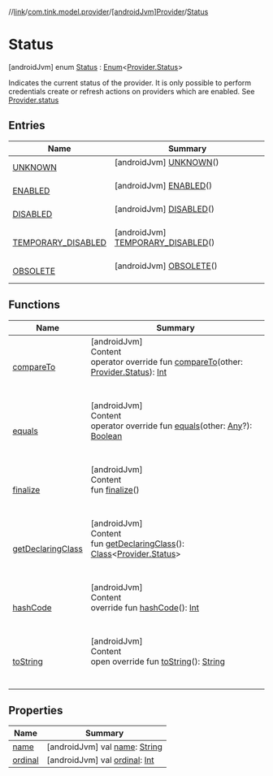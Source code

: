 //[link](../../../index.md)/[com.tink.model.provider](../../index.md)/[[androidJvm]Provider](../index.md)/[Status](index.md)



# Status  
 [androidJvm] enum [Status](index.md) : [Enum](https://kotlinlang.org/api/latest/jvm/stdlib/kotlin/-enum/index.html)<[Provider.Status](index.md)> 

Indicates the current status of the provider. It is only possible to perform credentials create or refresh actions on providers which are enabled. See [Provider.status](../status.md)

   


## Entries  
  
|  Name|  Summary| 
|---|---|
| <a name="com.tink.model.provider/Provider.Status.UNKNOWN///PointingToDeclaration/"></a>[UNKNOWN](-u-n-k-n-o-w-n/index.md)| <a name="com.tink.model.provider/Provider.Status.UNKNOWN///PointingToDeclaration/"></a> [androidJvm] [UNKNOWN](-u-n-k-n-o-w-n/index.md)()  <br>   <br>
| <a name="com.tink.model.provider/Provider.Status.ENABLED///PointingToDeclaration/"></a>[ENABLED](-e-n-a-b-l-e-d/index.md)| <a name="com.tink.model.provider/Provider.Status.ENABLED///PointingToDeclaration/"></a> [androidJvm] [ENABLED](-e-n-a-b-l-e-d/index.md)()  <br>   <br>
| <a name="com.tink.model.provider/Provider.Status.DISABLED///PointingToDeclaration/"></a>[DISABLED](-d-i-s-a-b-l-e-d/index.md)| <a name="com.tink.model.provider/Provider.Status.DISABLED///PointingToDeclaration/"></a> [androidJvm] [DISABLED](-d-i-s-a-b-l-e-d/index.md)()  <br>   <br>
| <a name="com.tink.model.provider/Provider.Status.TEMPORARY_DISABLED///PointingToDeclaration/"></a>[TEMPORARY_DISABLED](-t-e-m-p-o-r-a-r-y_-d-i-s-a-b-l-e-d/index.md)| <a name="com.tink.model.provider/Provider.Status.TEMPORARY_DISABLED///PointingToDeclaration/"></a> [androidJvm] [TEMPORARY_DISABLED](-t-e-m-p-o-r-a-r-y_-d-i-s-a-b-l-e-d/index.md)()  <br>   <br>
| <a name="com.tink.model.provider/Provider.Status.OBSOLETE///PointingToDeclaration/"></a>[OBSOLETE](-o-b-s-o-l-e-t-e/index.md)| <a name="com.tink.model.provider/Provider.Status.OBSOLETE///PointingToDeclaration/"></a> [androidJvm] [OBSOLETE](-o-b-s-o-l-e-t-e/index.md)()  <br>   <br>


## Functions  
  
|  Name|  Summary| 
|---|---|
| <a name="kotlin/Enum/compareTo/#com.tink.model.provider.Provider.Status/PointingToDeclaration/"></a>[compareTo](-o-b-s-o-l-e-t-e/index.md#%5Bkotlin%2FEnum%2FcompareTo%2F%23com.tink.model.provider.Provider.Status%2FPointingToDeclaration%2F%5D%2FFunctions%2F1854938400)| <a name="kotlin/Enum/compareTo/#com.tink.model.provider.Provider.Status/PointingToDeclaration/"></a>[androidJvm]  <br>Content  <br>operator override fun [compareTo](-o-b-s-o-l-e-t-e/index.md#%5Bkotlin%2FEnum%2FcompareTo%2F%23com.tink.model.provider.Provider.Status%2FPointingToDeclaration%2F%5D%2FFunctions%2F1854938400)(other: [Provider.Status](index.md)): [Int](https://kotlinlang.org/api/latest/jvm/stdlib/kotlin/-int/index.html)  <br><br><br>
| <a name="kotlin/Enum/equals/#kotlin.Any?/PointingToDeclaration/"></a>[equals](../../../com.tink.model.transfer/[android-jvm]-signable-operation/-type/-u-n-k-n-o-w-n/index.md#%5Bkotlin%2FEnum%2Fequals%2F%23kotlin.Any%3F%2FPointingToDeclaration%2F%5D%2FFunctions%2F1854938400)| <a name="kotlin/Enum/equals/#kotlin.Any?/PointingToDeclaration/"></a>[androidJvm]  <br>Content  <br>operator override fun [equals](../../../com.tink.model.transfer/[android-jvm]-signable-operation/-type/-u-n-k-n-o-w-n/index.md#%5Bkotlin%2FEnum%2Fequals%2F%23kotlin.Any%3F%2FPointingToDeclaration%2F%5D%2FFunctions%2F1854938400)(other: [Any](https://kotlinlang.org/api/latest/jvm/stdlib/kotlin/-any/index.html)?): [Boolean](https://kotlinlang.org/api/latest/jvm/stdlib/kotlin/-boolean/index.html)  <br><br><br>
| <a name="kotlin/Enum/finalize/#/PointingToDeclaration/"></a>[finalize](../../../com.tink.model.transfer/[android-jvm]-signable-operation/-type/-u-n-k-n-o-w-n/index.md#%5Bkotlin%2FEnum%2Ffinalize%2F%23%2FPointingToDeclaration%2F%5D%2FFunctions%2F1854938400)| <a name="kotlin/Enum/finalize/#/PointingToDeclaration/"></a>[androidJvm]  <br>Content  <br>fun [finalize](../../../com.tink.model.transfer/[android-jvm]-signable-operation/-type/-u-n-k-n-o-w-n/index.md#%5Bkotlin%2FEnum%2Ffinalize%2F%23%2FPointingToDeclaration%2F%5D%2FFunctions%2F1854938400)()  <br><br><br>
| <a name="kotlin/Enum/getDeclaringClass/#/PointingToDeclaration/"></a>[getDeclaringClass](../../../com.tink.model.transfer/[android-jvm]-signable-operation/-type/-u-n-k-n-o-w-n/index.md#%5Bkotlin%2FEnum%2FgetDeclaringClass%2F%23%2FPointingToDeclaration%2F%5D%2FFunctions%2F1854938400)| <a name="kotlin/Enum/getDeclaringClass/#/PointingToDeclaration/"></a>[androidJvm]  <br>Content  <br>fun [getDeclaringClass](../../../com.tink.model.transfer/[android-jvm]-signable-operation/-type/-u-n-k-n-o-w-n/index.md#%5Bkotlin%2FEnum%2FgetDeclaringClass%2F%23%2FPointingToDeclaration%2F%5D%2FFunctions%2F1854938400)(): [Class](https://developer.android.com/reference/kotlin/java/lang/Class.html)<[Provider.Status](index.md)>  <br><br><br>
| <a name="kotlin/Enum/hashCode/#/PointingToDeclaration/"></a>[hashCode](../../../com.tink.model.transfer/[android-jvm]-signable-operation/-type/-u-n-k-n-o-w-n/index.md#%5Bkotlin%2FEnum%2FhashCode%2F%23%2FPointingToDeclaration%2F%5D%2FFunctions%2F1854938400)| <a name="kotlin/Enum/hashCode/#/PointingToDeclaration/"></a>[androidJvm]  <br>Content  <br>override fun [hashCode](../../../com.tink.model.transfer/[android-jvm]-signable-operation/-type/-u-n-k-n-o-w-n/index.md#%5Bkotlin%2FEnum%2FhashCode%2F%23%2FPointingToDeclaration%2F%5D%2FFunctions%2F1854938400)(): [Int](https://kotlinlang.org/api/latest/jvm/stdlib/kotlin/-int/index.html)  <br><br><br>
| <a name="kotlin/Enum/toString/#/PointingToDeclaration/"></a>[toString](../../../com.tink.model.transfer/[android-jvm]-signable-operation/-type/-u-n-k-n-o-w-n/index.md#%5Bkotlin%2FEnum%2FtoString%2F%23%2FPointingToDeclaration%2F%5D%2FFunctions%2F1854938400)| <a name="kotlin/Enum/toString/#/PointingToDeclaration/"></a>[androidJvm]  <br>Content  <br>open override fun [toString](../../../com.tink.model.transfer/[android-jvm]-signable-operation/-type/-u-n-k-n-o-w-n/index.md#%5Bkotlin%2FEnum%2FtoString%2F%23%2FPointingToDeclaration%2F%5D%2FFunctions%2F1854938400)(): [String](https://kotlinlang.org/api/latest/jvm/stdlib/kotlin/-string/index.html)  <br><br><br>


## Properties  
  
|  Name|  Summary| 
|---|---|
| <a name="com.tink.model.provider/Provider.Status/name/#/PointingToDeclaration/"></a>[name](index.md#%5Bcom.tink.model.provider%2FProvider.Status%2Fname%2F%23%2FPointingToDeclaration%2F%5D%2FProperties%2F1854938400)| <a name="com.tink.model.provider/Provider.Status/name/#/PointingToDeclaration/"></a> [androidJvm] val [name](index.md#%5Bcom.tink.model.provider%2FProvider.Status%2Fname%2F%23%2FPointingToDeclaration%2F%5D%2FProperties%2F1854938400): [String](https://kotlinlang.org/api/latest/jvm/stdlib/kotlin/-string/index.html)   <br>
| <a name="com.tink.model.provider/Provider.Status/ordinal/#/PointingToDeclaration/"></a>[ordinal](index.md#%5Bcom.tink.model.provider%2FProvider.Status%2Fordinal%2F%23%2FPointingToDeclaration%2F%5D%2FProperties%2F1854938400)| <a name="com.tink.model.provider/Provider.Status/ordinal/#/PointingToDeclaration/"></a> [androidJvm] val [ordinal](index.md#%5Bcom.tink.model.provider%2FProvider.Status%2Fordinal%2F%23%2FPointingToDeclaration%2F%5D%2FProperties%2F1854938400): [Int](https://kotlinlang.org/api/latest/jvm/stdlib/kotlin/-int/index.html)   <br>

